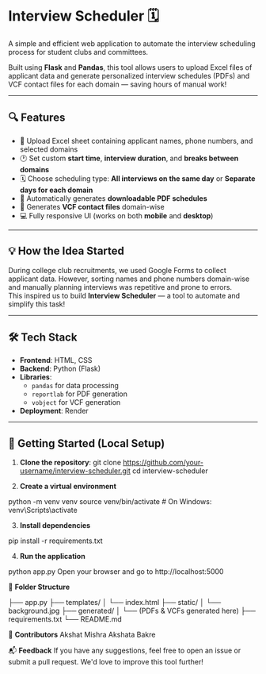 # Interview Scheduler 🗓️

A simple and efficient web application to automate the interview scheduling process for student clubs and committees.

Built using **Flask** and **Pandas**, this tool allows users to upload Excel files of applicant data and generate personalized interview schedules (PDFs) and VCF contact files for each domain — saving hours of manual work!

---

## 🔍 Features

- 📁 Upload Excel sheet containing applicant names, phone numbers, and selected domains  
- 🕐 Set custom **start time**, **interview duration**, and **breaks between domains**  
- 🗓️ Choose scheduling type: **All interviews on the same day** or **Separate days for each domain**  
- 📄 Automatically generates **downloadable PDF schedules**  
- 📇 Generates **VCF contact files** domain-wise  
- 💻 Fully responsive UI (works on both **mobile** and **desktop**)

---

## 💡 How the Idea Started

During college club recruitments, we used Google Forms to collect applicant data. However, sorting names and phone numbers domain-wise and manually planning interviews was repetitive and prone to errors.  
This inspired us to build **Interview Scheduler** — a tool to automate and simplify this task!

---

## 🛠 Tech Stack

- **Frontend**: HTML, CSS  
- **Backend**: Python (Flask)  
- **Libraries**: 
  - `pandas` for data processing  
  - `reportlab` for PDF generation  
  - `vobject` for VCF generation  
- **Deployment**: Render

---

## 🚀 Getting Started (Local Setup)

1. **Clone the repository**:
   git clone https://github.com/your-username/interview-scheduler.git
   cd interview-scheduler

2. **Create a virtual environment**

python -m venv venv
source venv/bin/activate  # On Windows: venv\Scripts\activate

3. **Install dependencies**

pip install -r requirements.txt


4. **Run the application**

python app.py
Open your browser and go to http://localhost:5000

📁 **Folder Structure**

├── app.py
├── templates/
│   └── index.html
├── static/
│   └── background.jpg
├── generated/
│   └── (PDFs & VCFs generated here)
├── requirements.txt
└── README.md

🤝 **Contributors**
Akshat Mishra
Akshata Bakre

📬 **Feedback**
If you have any suggestions, feel free to open an issue or submit a pull request. We'd love to improve this tool further!
